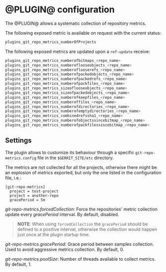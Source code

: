 @PLUGIN@ configuration
======================

The @PLUGIN@ allows a systematic collection of repository metrics.

The following exposed metric is available on request with the current status:

```bash
plugins_git_repo_metrics_numberOfProjects
```

The following exposed metrics are updated upon a `ref-update` receive:

```bash
plugins_git_repo_metrics_numberofbitmaps_<repo_name>
plugins_git_repo_metrics_numberoflooseobjects_<repo_name>
plugins_git_repo_metrics_numberoflooserefs_<repo_name>
plugins_git_repo_metrics_numberofpackedobjects_<repo_name>
plugins_git_repo_metrics_numberofpackedrefs_<repo_name>
plugins_git_repo_metrics_numberofpackfiles_<repo_name>
plugins_git_repo_metrics_sizeoflooseobjects_<repo_name>
plugins_git_repo_metrics_sizeofpackedobjects_<repo_name>
plugins_git_repo_metrics_numberofkeepfiles_<repo_name>
plugins_git_repo_metrics_numberoffiles_<repo_name>
plugins_git_repo_metrics_numberofdirectories_<repo_name>
plugins_git_repo_metrics_numberofemptydirectories_<repo_name>
plugins_git_repo_metrics_combinedrefssha1_<repo_name>
plugins_git_repo_metrics_numberofobjectssincebitmap_<repo_name>
plugins_git_repo_metrics_numberofpackfilessincebitmap_<repo_name>
```

Settings
--------

The plugin allows to customize its behaviour through a specific
`git-repo-metrics.config` file in the `$GERRIT_SITE/etc` directory.

The metrics are not collected for all the projects, otherwise there might be an explosion of metrics
exported, but only the one listed in the configuration file, i.e.:

```
[git-repo-metrics]
  project = test-project
  project = another-repo
  gracePeriod = 5m
```
_git-repo-metrics.forcedCollection_: Force the repositories' metric collection update every
_gracePeriod_ interval. By default, disabled.

> **NOTE**: When using `forcedCollection` the `gracePeriod` should be defined to a positive
> interval, otherwise the collection would happen just once at the plugin startup time.

_git-repo-metrics.gracePeriod_: Grace period between samples collection. Used to avoid aggressive
metrics collection. By default, 0.

_git-repo-metrics.poolSize_: Number of threads available to collect metrics. By default, 1.